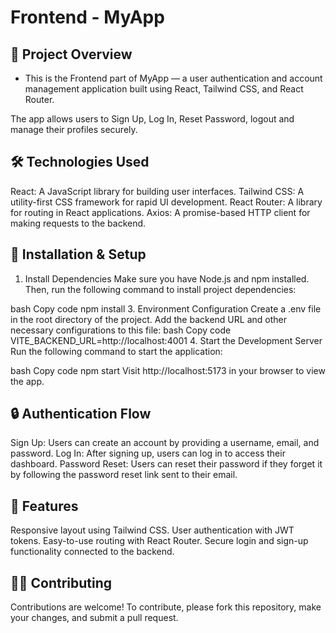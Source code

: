# Frontend - MyApp

## 📂 Project Overview
- This is the Frontend part of MyApp — a user authentication and account management application built using React, Tailwind CSS, and React Router.

The app allows users to Sign Up, Log In, Reset Password, logout and manage their profiles securely.

## 🛠 Technologies Used

React: A JavaScript library for building user interfaces.
Tailwind CSS: A utility-first CSS framework for rapid UI development.
React Router: A library for routing in React applications.
Axios: A promise-based HTTP client for making requests to the backend.


## 🔧 Installation & Setup

1. Install Dependencies
Make sure you have Node.js and npm installed. Then, run the following command to install project dependencies:

bash
Copy code
npm install
3. Environment Configuration
Create a .env file in the root directory of the project.
Add the backend URL and other necessary configurations to this file:
bash
Copy code
VITE_BACKEND_URL=http://localhost:4001
4. Start the Development Server
Run the following command to start the application:

bash
Copy code
npm start
Visit http://localhost:5173 in your browser to view the app.


## 🔒 Authentication Flow
Sign Up: Users can create an account by providing a username, email, and password.
Log In: After signing up, users can log in to access their dashboard.
Password Reset: Users can reset their password if they forget it by following the password reset link sent to their email.
## 🧩 Features
Responsive layout using Tailwind CSS.
User authentication with JWT tokens.
Easy-to-use routing with React Router.
Secure login and sign-up functionality connected to the backend.
## 🧑‍💻 Contributing
Contributions are welcome! To contribute, please fork this repository, make your changes, and submit a pull request.


